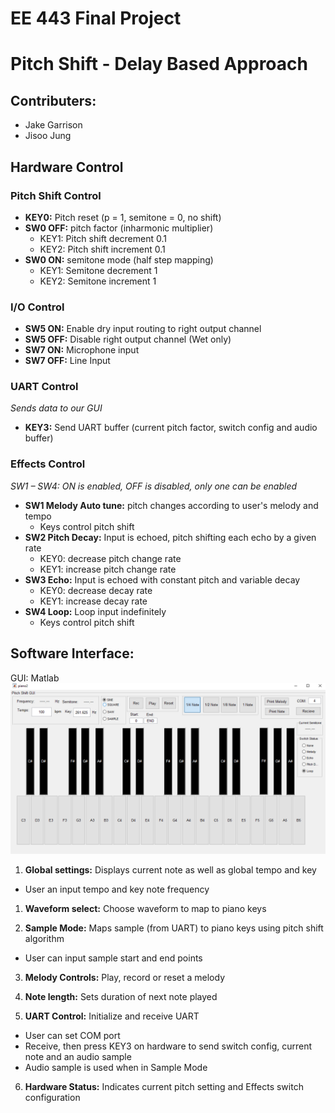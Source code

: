 # EE 443 Final Project

# Pitch Shift - Delay Based Approach

## Contributers:
- Jake Garrison
- Jisoo Jung

<!--## Hardware Interface:-->
<!--- KEY0: Reset pitch factor to 1 (equivalent to shifting 0 semitone)-->
<!--- KEY1: Decrease pitch factor by 0.1 if switch0 is disabled, by 1 semitone if switch0 is enabled-->
<!--- KEY2: Increase pitch factor by 0.1 if switch0 is disabled, by 1 semitone if switch0 is enabled-->
<!--- KEY3: UART send button. Send pitch factor and switch config.-->
<!--- Switch0: Semitone toggle. High -> pitch shift by 1 semitone. Low -> pitch shift by 0.1-->
<!--- Switch1: Melody toggle. Pitch shift by designated melody.-->
<!--- Switch2: Delay pitch function-->
<!--- Switch3: Delay echo function-->
<!--- Switch4: Loop -->
<!--- Switch5: Disable right channel dry sound-->
<!--- Switch7: Toggle input-->

<!--NOTE: Only one of switches 1 through 4 should be enabled. Others get disabled-->

## Hardware Control
### Pitch Shift Control

- **KEY0:** Pitch reset (p = 1, semitone = 0, no shift)
- **SW0 OFF:** pitch factor (inharmonic multiplier)
  - KEY1: Pitch shift decrement 0.1
  - KEY2: Pitch shift increment 0.1
- **SW0 ON:** semitone mode (half step mapping)
  - KEY1: Semitone decrement 1
  - KEY2: Semitone increment 1

### I/O Control

- **SW5 ON:** Enable dry input routing to right output channel
- **SW5 OFF:** Disable right output channel (Wet only)
- **SW7 ON:** Microphone input
- **SW7 OFF:** Line Input

### UART Control

_Sends data to our GUI_

- **KEY3:** Send UART buffer (current pitch factor, switch config and audio buffer)

### Effects Control

_SW1 – SW4: ON is enabled, OFF is disabled, only one can be enabled_

- **SW1 Melody Auto tune:** pitch changes according to user's melody and tempo
  - Keys control pitch shift
- **SW2 Pitch Decay:** Input is echoed, pitch shifting each echo by a given rate
  - KEY0: decrease pitch change rate
  - KEY1: increase pitch change rate
- **SW3 Echo:** Input is echoed with constant pitch and variable decay
  - KEY0: decrease decay rate
  - KEY1: increase decay rate
- **SW4 Loop:** Loop input indefinitely
  - Keys control pitch shift

## Software Interface:
GUI: Matlab
![alt tag](https://github.com/jake-g/audio_fx/blob/master/delay-based/GUI/matlab_GUI.PNG)
1. **Global settings:** Displays current note as well as global tempo and key
  * User an input tempo and key note frequency

1. **Waveform select:** Choose waveform to map to piano keys

2. **Sample Mode:** Maps sample (from UART) to piano keys using pitch shift algorithm
  * User can input sample start and end points

3. **Melody Controls:** Play, record or reset a melody

4. **Note length:** Sets duration of next note played

5. **UART Control:** Initialize and receive UART
  * User can set COM port
  * Receive, then press KEY3 on hardware to send switch config, current note and an audio sample
  * Audio sample is used when in Sample Mode

6. **Hardware Status:** Indicates current pitch setting and Effects switch configuration
